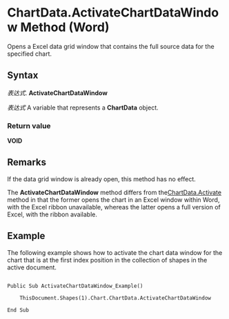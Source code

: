 
# ChartData.ActivateChartDataWindow Method (Word)

Opens a Excel data grid window that contains the full source data for the specified chart.


## Syntax

 _表达式_. **ActivateChartDataWindow**

 _表达式_ A variable that represents a **ChartData** object.


### Return value

 **VOID**


## Remarks

If the data grid window is already open, this method has no effect.

The  **ActivateChartDataWindow** method differs from the[ChartData.Activate](08f4a657-41c2-52ea-b31c-976549ace8c1.md) method in that the former opens the chart in an Excel window within Word, with the Excel ribbon unavailable, whereas the latter opens a full version of Excel, with the ribbon available.


## Example

The following example shows how to activate the chart data window for the chart that is at the first index position in the collection of shapes in the active document.


```

Public Sub ActivateChartDataWindow_Example()

    ThisDocument.Shapes(1).Chart.ChartData.ActivateChartDataWindow

End Sub

```

